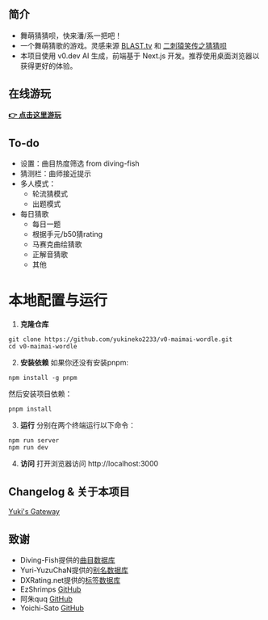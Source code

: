 ## 简介

* 舞萌猜猜呗，快来潘/系一把吧！
* 一个舞萌猜歌的游戏。灵感来源 [BLAST.tv](https://blast.tv/counter-strikle) 和 [二刺猿笑传之猜猜呗](https://anime-character-guessr.netlify.app/)
* 本项目使用 v0.dev AI 生成，前端基于 Next.js 开发。推荐使用桌面浏览器以获得更好的体验。

## 在线游玩

**[👉 点击这里游玩](https://maimai.yukineko2233.top/)**  


## To-do

* 设置：曲目热度筛选 from diving-fish
* 猜测栏：曲师接近提示
* 多人模式：
  * 轮流猜模式
  * 出题模式
* 每日猜歌
  * 每日一题
  * 根据手元/b50猜rating
  * 马赛克曲绘猜歌
  * 正解音猜歌
  * 其他


# 本地配置与运行

1. **克隆仓库**
```
git clone https://github.com/yukineko2233/v0-maimai-wordle.git
cd v0-maimai-wordle
```
2. **安装依赖**
如果你还没有安装pnpm:
```
npm install -g pnpm
```
然后安装项目依赖：
```
pnpm install
```
3. **运行**
分别在两个终端运行以下命令：
```
npm run server
npm run dev
```
4. **访问**
打开浏览器访问 http://localhost:3000


## Changelog & 关于本项目
[Yuki's Gateway](https://yukineko2233.top/2025/04/26/maimai-wordle/)


## 致谢

- Diving-Fish提供的[曲目数据库](https://github.com/Diving-Fish/maimaidx-prober/blob/main/database/zh-api-document.md)
- Yuri-YuzuChaN提供的[别名数据库](https://github.com/Yuri-YuzuChaN/SakuraBotDocs/blob/main/docs/api/maimaiDX.md)
- DXRating.net提供的[标签数据库](https://dxrating.net)
- EzShrimps [GitHub](https://github.com/EzShrimps)
- 阿朱quq [GitHub](https://github.com/azhuquq)
- Yoichi-Sato [GitHub](https://github.com/Yoichi-Sato482)
